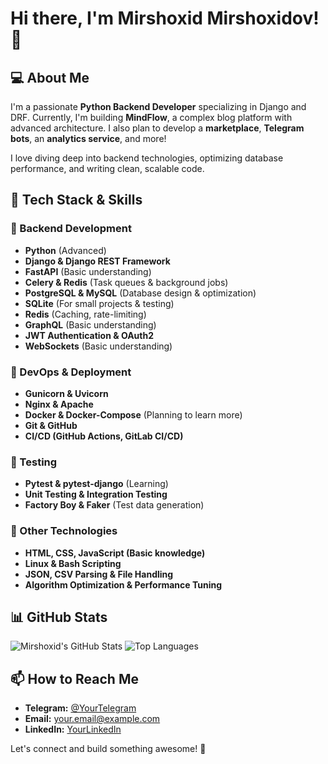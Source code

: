 # Hi there, I'm Mirshoxid Mirshoxidov! 👋

## 💻 About Me
I'm a passionate **Python Backend Developer** specializing in Django and DRF. Currently, I'm building **MindFlow**, a complex blog platform with advanced architecture. I also plan to develop a **marketplace**, **Telegram bots**, an **analytics service**, and more!

I love diving deep into backend technologies, optimizing database performance, and writing clean, scalable code.

## 🚀 Tech Stack & Skills
### 🔹 Backend Development
- **Python** (Advanced)
- **Django & Django REST Framework**
- **FastAPI** (Basic understanding)
- **Celery & Redis** (Task queues & background jobs)
- **PostgreSQL & MySQL** (Database design & optimization)
- **SQLite** (For small projects & testing)
- **Redis** (Caching, rate-limiting)
- **GraphQL** (Basic understanding)
- **JWT Authentication & OAuth2**
- **WebSockets** (Basic understanding)

### 🔹 DevOps & Deployment
- **Gunicorn & Uvicorn**
- **Nginx & Apache**
- **Docker & Docker-Compose** (Planning to learn more)
- **Git & GitHub**
- **CI/CD (GitHub Actions, GitLab CI/CD)**

### 🔹 Testing
- **Pytest & pytest-django** (Learning)
- **Unit Testing & Integration Testing**
- **Factory Boy & Faker** (Test data generation)

### 🔹 Other Technologies
- **HTML, CSS, JavaScript (Basic knowledge)**
- **Linux & Bash Scripting**
- **JSON, CSV Parsing & File Handling**
- **Algorithm Optimization & Performance Tuning**

## 📊 GitHub Stats
![Mirshoxid's GitHub Stats](https://github-readme-stats.vercel.app/api?username=Mirshohid1GitHubUsername&show_icons=true&theme=dark)
![Top Languages](https://github-readme-stats.vercel.app/api/top-langs/?username=Mirshohid1GitHubUsername&layout=compact&theme=dark)

## 📫 How to Reach Me
- **Telegram:** [@YourTelegram](https://t.me/YourTelegram)
- **Email:** your.email@example.com
- **LinkedIn:** [YourLinkedIn](https://www.linkedin.com/in/yourprofile)

Let's connect and build something awesome! 🚀

